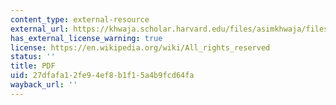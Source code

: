 ```yaml
---
content_type: external-resource
external_url: https://khwaja.scholar.harvard.edu/files/asimkhwaja/files/good_projects.pdf
has_external_license_warning: true
license: https://en.wikipedia.org/wiki/All_rights_reserved
status: ''
title: PDF
uid: 27dfafa1-2fe9-4ef8-b1f1-5a4b9fcd64fa
wayback_url: ''
---
```

